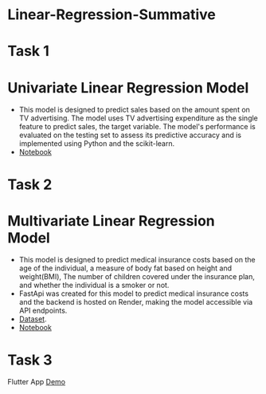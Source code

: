 # Linear-Regression-Summative

# Task 1
# Univariate Linear Regression Model
* This model is designed to predict sales based on the amount spent on TV advertising. The model uses TV advertising expenditure as the single feature to predict sales, the target variable. The model's performance is evaluated on the testing set to assess its predictive accuracy and is implemented using Python and the scikit-learn.
* [Notebook](https://github.com/jeanraisa/Linear-Regression-Summative/blob/main/summative/linear_regression/univariate.ipynb)

# Task 2
# Multivariate Linear Regression Model
* This model is designed to predict medical insurance costs based on the age of the individual, a measure of body fat based on height and weight(BMI), The number of children covered under the insurance plan, and whether the individual is a smoker or not.
* FastApi was created for this model to predict medical insurance costs and the backend is hosted on Render, making the model accessible via API endpoints.
* [Dataset](https://www.kaggle.com/datasets/mirichoi0218/insurance).
* [Notebook](https://github.com/jeanraisa/Linear-Regression-Summative/blob/main/summative/linear_regression/multivariate.ipynb)

# Task 3
Flutter App
[Demo](https://drive.google.com/file/d/1f7DwY6v-bQxTksb0oRoUAz3RL6QVaDHe/view?usp=sharing)
